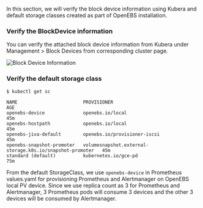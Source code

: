 In this section, we will verify the block device information using Kubera and default storage classes created as part of OpenEBS installation.

### Verify the BlockDevice information

You can verify the attached block device information from Kubera under Management > Block Devices from corresponding cluster page.

![Block Device Information](assets/data/prometheus-workload/images/block-device-information.png)


### Verify the default storage class

```
$ kubectl get sc

NAME                        PROVISIONER                                                AGE
openebs-device              openebs.io/local                                           45m
openebs-hostpath            openebs.io/local                                           45m
openebs-jiva-default        openebs.io/provisioner-iscsi                               45m
openebs-snapshot-promoter   volumesnapshot.external-storage.k8s.io/snapshot-promoter   45m
standard (default)          kubernetes.io/gce-pd                                       75m
```

From the default StorageClass, we use `openebs-device` in Prometheus values.yaml for provisioning Prometheus and Alertmanager on OpenEBS local PV device. Since we use replica count as 3 for Prometheus and Alertmanager, 3 Prometheus pods will consume 3 devices and the other 3 devices will be consumed by Alertmanager. 
